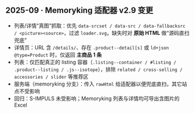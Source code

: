 
## 2025-09 · Memoryking 适配器 v2.9 变更
- 列表/详情“真图”抓取：优先 `data-srcset / data-src / data-fallbacksrc / <picture><source>`，过滤 `loader.svg`，缺失时对 **原始 HTML** 做“源码直扫兜底”
- 详情页：URL 含 `/details/`、存在 `.product--detail[s]` 或 `ld+json @type=Product` 时，仅返回 **主商品 1 条**
- 列表：仅匹配真正的 listing 容器（`.listing--container / #listing / .product--listing / .js--isotope`），排除 `related / cross-selling / accessories / slider` 等推荐区
- 服务端（memoryking 分支）：传入 `rawHtml` 给适配器以便兜底直扫，其它站点不受影响
- 回归：S-IMPULS 未受影响；Memoryking 列表与详情均可导出含图片的 Excel
